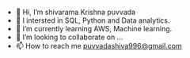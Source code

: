 - 👋 Hi, I’m shivarama Krishna puvvada
- 👀 I intersted in SQL, Python and Data analytics.
- 🌱 I’m currently learning AWS, Machine learning.
- 💞️ I’m looking to collaborate on ...
- 📫 How to reach me puvvadashiva996@gmail.com

<!---
Shivapuvvada/Shivapuvvada is a ✨ special ✨ repository because its `README.md` (this file) appears on your GitHub profile.
You can click the Preview link to take a look at your changes.
--->
